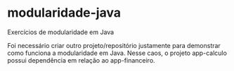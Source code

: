 # modularidade-java
 Exercícios de modularidade em Java
 &nbsp;
 
 Foi necessário criar outro projeto/repositório justamente para demonstrar como funciona a modularidade em Java. Nesse caos, o projeto app-calculo possui dependência em relação ao app-financeiro.
